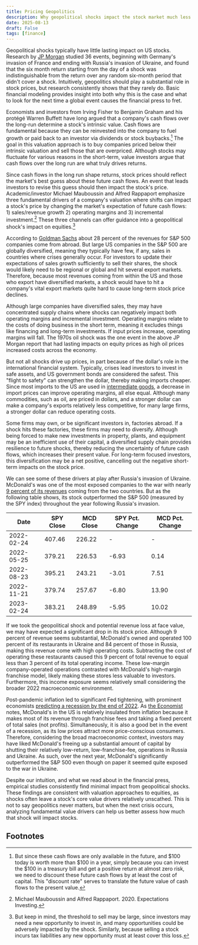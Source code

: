 ```yaml
---
title: Pricing Geopolitics
description: Why geopolitical shocks impact the stock market much less than we think
date: 2025-08-13
draft: False
tags: [finance]
---
```


Geopolitical shocks typically have little lasting impact on US stocks. Research by [JP Morgan](https://privatebank.jpmorgan.com/nam/en/insights/markets-and-investing/how-do-geopolitical-shocks-impact-markets) studied 36 events, beginning with Germany's invasion of France and ending with Russia's invasion of Ukraine, and found that the six month return starting from the day of a shock was indistinguishable from the return over any random six-month period that didn't cover a shock. Intuitively, geopolitics should play a substantial role in stock prices, but research consistently shows that they rarely do. Basic financial modeling provides insight into both why this is the case and what to look for the next time a global event causes the financial press to fret.

Economists and investors from Irving Fisher to Benjamin Graham and his protégé Warren Buffett have long argued that a company's cash flows over the long-run determine a stock's intrinsic value. Cash flows are fundamental because they can be reinvested into the company to fuel growth or paid back to an investor via dividends or stock buybacks.[^cost_of_capital] The goal in this valuation approach is to buy companies priced below their intrinsic valuation and sell those that are overpriced. Although stocks may fluctuate for various reasons in the short-term, value investors argue that cash flows over the long run are what truly drives returns.

Since cash flows in the long run shape returns, stock prices should reflect the market's best guess about these future cash flows. An event that leads investors to revise this guess should then impact the stock's price. Academic/investor Michael Mauboussin and Alfred Rappaport emphasize three fundamental drivers of a company's valuation where shifts can impact a stock's price by changing the market's expectation of future cash flows: 1) sales/revenue growth 2) operating margins and 3) incremental investment.[^expectations_investing] These three channels can offer guidance into a geopolitical shock's impact on equities.[^threshold_to_sell]

According to [Goldman Sachs](https://www.goldmansachs.com/insights/articles/how-tariffs-are-forecast-to-affect-us-stocks) about 28 percent of the revenues for S&P 500 companies come from abroad. But large US companies in the S&P 500 are globally diversified, meaning they typically have few, if any, sales in countries where crises generally occur. For investors to update their expectations of sales growth sufficiently to sell their shares, the shock would likely need to be regional or global and hit several export markets. Therefore, because most revenues coming from within the US and those who export have diversified markets, a shock would have to hit a company's vital export markets quite hard to cause long-term stock price declines.

Although large companies have diversified sales, they may have concentrated supply chains where shocks can negatively impact both operating margins and incremental investment. Operating margins relate to the costs of doing business in the short term, meaning it excludes things like financing and long-term investments. If input prices increase, operating margins will fall. The 1970s oil shock was the one event in the above JP Morgan report that had lasting impacts on equity prices as high oil prices increased costs across the economy.

But not all shocks drive up prices, in part because of the dollar's role in the international financial system. Typically, crises lead investors to invest in safe assets, and US government bonds are considered the safest. This "flight to safety" can strengthen the dollar, thereby making imports cheaper. Since most imports to the US are used in [intermediate goods](https://www.bis.org/publ/arpdf/ar2025e1.pdf), a decrease in import prices can improve operating margins, all else equal. Although many commodities, such as oil, are priced in dollars, and a stronger dollar can make a company's exports relatively less competitive, for many large firms, a stronger dollar can reduce operating costs.

Some firms may own, or be significant investors in, factories abroad. If a shock hits these factories, these firms may need to diversify. Although being forced to make new investments in property, plants, and equipment may be an inefficient use of their capital, a diversified supply chain provides resilience to future shocks, thereby reducing the uncertainty of future cash flows, which increases their present value. For long-term focused investors, this diversification may be a net positive, cancelling out the negative short-term impacts on the stock price.

We can see some of these drivers at play after Russia's invasion of Ukraine. McDonald's was one of the most exposed companies to the war with nearly [9 percent of its revenues](https://corporate.mcdonalds.com/content/dam/sites/corp/nfl/pdf/Russia%20and%20Ukraine%20Supplemental%20Schedule.pdf) coming from the two countries. But as the following table shows, its stock outperformed the S&P 500 (measured by the SPY index) throughout the year following Russia's invasion. 

| Date       | SPY Close | MCD Close | SPY Pct. Change | MCD Pct. Change |
|------------|-----------|-----------|-----------------|-----------------|
| 2022-02-24 | 407.46    | 226.22    | -               | -               |
| 2022-05-25 | 379.21    | 226.53    | -6.93           | 0.14            |
| 2022-08-23 | 395.21    | 243.21    | -3.01           | 7.51            |
| 2022-11-21 | 379.74    | 257.67    | -6.80           | 13.90           |
| 2023-02-24 | 383.21    | 248.89    | -5.95           | 10.02           |

If we took the geopolitical shock and potential revenue loss at face value, we may have expected a significant drop in its stock price. Although 9 percent of revenue seems substantial, McDonald's owned and operated 100 percent of its restaurants in Ukraine and 84 percent of those in Russia, making this revenue come with high operating costs. Subtracting the cost of operating these restaurants caused this 9 percent of total revenue to equal less than 3 percent of its total operating income. These low-margin company-operated operations contrasted with McDonald's high-margin franchise model, likely making these stores less valuable to investors. Furthermore, this income exposure seems relatively small considering the broader 2022 macroeconomic environment. 

Post-pandemic inflation led to significant Fed tightening, with prominent economists [predicting a recession by the end of 2022](https://www.bloomberg.com/news/articles/2022-07-01/summers-says-risk-of-2022-recession-climbing-may-damp-inflation). As [the Economist](https://www.economist.com/business/2025/08/07/mcdonalds-secret-sauce-plus-a-pickle-or-two) notes, McDonald's in the US is relatively insulated from inflation because it makes most of its revenue through franchise fees and taking a fixed percent of total sales (not profits). Simultaneously, it is also a good bet in the event of a recession, as its low prices attract more price-conscious consumers. Therefore, considering the broad macroeconomic context, investors may have liked McDonald's freeing up a substantial amount of capital by shutting their relatively low-return, low-franchise-fee, operations in Russia and Ukraine. As such, over the next year, McDonald's significantly outperformed the S&P 500 even though on paper it seemed quite exposed to the war in Ukraine.

Despite our intuition, and what we read about in the financial press, empirical studies consistently find minimal impact from geopolitical shocks. These findings are consistent with valuation approaches to equities, as shocks often leave a stock's core value drivers relatively unscathed. This is not to say geopolitics never matters, but when the next crisis occurs, analyzing fundamental value drivers can help us better assess how much that shock will impact stocks.

## Footnotes

[^cost_of_capital]: But since these cash flows are only available in the future, and $100 today is worth more than $100 in a year, simply because you can invest the $100 in a treasury bill and get a positive return at almost zero risk, we need to discount these future cash flows by at least the cost of capital. This "discount rate" serves to translate the future value of cash flows to the present value.

[^expectations_investing]: Michael Mauboussin and Alfred Rappaport. 2020. Expectations Investing.

[^threshold_to_sell]: But keep in mind, the threshold to sell may be large, since investors may need a new opportunity to invest in, and many opportunities could be adversely impacted by the shock. Similarly, because selling a stock incurs tax liabilities any new opportunity must at least cover this loss.
